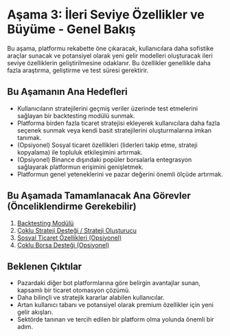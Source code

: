 # Aşama 3: İleri Seviye Özellikler ve Büyüme - Genel Bakış

Bu aşama, platformu rekabette öne çıkaracak, kullanıcılara daha sofistike araçlar sunacak ve potansiyel olarak yeni gelir modelleri oluşturacak ileri seviye özelliklerin geliştirilmesine odaklanır. Bu özellikler genellikle daha fazla araştırma, geliştirme ve test süresi gerektirir.

## Bu Aşamanın Ana Hedefleri

* Kullanıcıların stratejilerini geçmiş veriler üzerinde test etmelerini sağlayan bir backtesting modülü sunmak.
* Platforma birden fazla ticaret stratejisi ekleyerek kullanıcılara daha fazla seçenek sunmak veya kendi basit stratejilerini oluşturmalarına imkan tanımak.
* (Opsiyonel) Sosyal ticaret özellikleri (liderleri takip etme, strateji kopyalama) ile topluluk etkileşimini artırmak.
* (Opsiyonel) Binance dışındaki popüler borsalarla entegrasyon sağlayarak platformun erişimini genişletmek.
* Platformun genel yeteneklerini ve pazar değerini önemli ölçüde artırmak.

## Bu Aşamada Tamamlanacak Ana Görevler (Önceliklendirme Gerekebilir)

1. [Backtesting Modülü](03_01_BACKTESTING_MODULE.md)
2. [Çoklu Strateji Desteği / Strateji Oluşturucu](03_02_MULTI_STRATEGY_SUPPORT.md)
3. [Sosyal Ticaret Özellikleri (Opsiyonel)](03_03_SOCIAL_TRADING_FEATURES.md)
4. [Çoklu Borsa Desteği (Opsiyonel)](03_04_MULTI_EXCHANGE_SUPPORT.md)

## Beklenen Çıktılar

* Pazardaki diğer bot platformlarına göre belirgin avantajlar sunan, kapsamlı bir ticaret otomasyon çözümü.
* Daha bilinçli ve stratejik kararlar alabilen kullanıcılar.
* Artan kullanıcı tabanı ve potansiyel olarak premium özellikler için yeni gelir akışları.
* Sektörde tanınan ve tercih edilen bir platform olma yolunda önemli bir adım.
